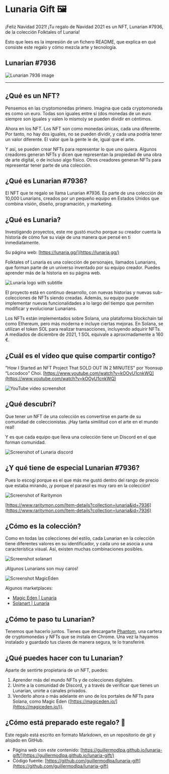 # Lunaria Gift 🖼

¡Feliz Navidad 2021! ¡Tu regalo de Navidad 2021 es un NFT, Lunarian #7936, de la colección Folktales of Lunaria!

Esto que lees es la impresión de un fichero README, que explica en qué consiste este regalo y cómo mezcla arte y tecnología.

## Lunarian #7936

![Lunarian 7936 image](./images/lunarian-7936.png)

---

## ¿Qué es un NFT?

Pensemos en las cryptomonedas primero. Imagina que cada cryptomoneda es como un euro. Todas son iguales entre sí (dos monedas de un euro siempre son iguales y valen lo mismo)y se pueden dividir en céntimos.

Ahora en los NFT. Los NFT son como monedas únicas, cada una diferente. Por tanto, no hay dos iguales, no se pueden dividir, y cada una podría tener un valor diferente. El valor que la gente le de, igual que el arte.

Y así, se pueden crear NFTs para representar lo que uno quiera. Algunos creadores generan NFTs y dicen que representan la propiedad de una obra de arte digital, o de incluso algo físico. Otros creadores generan NFTs para representar tener parte de una colección.

## ¿Qué es Lunarian #7936?

El NFT que te regalo se llama Lunarian #7936. Es parte de una colección de 10,000 Lunarians, creados por un pequeño equipo en Estados Unidos que combina visión, diseño, programación, y marketing.

## ¿Qué es Lunaria?

Investigando proyectos, este me gustó mucho porque su creador cuenta la historia de cómo fue su viaje de una manera que pensé en ti inmediatamente.

Su página web: [https://lunaria.gg/](https://lunaria.gg/)

Folktales of Lunaria es una colección de personajes, llamados Lunarians, que forman parte de un universo inventado por su equipo creador. Puedes aprender más de la historia en su página web.

![Lunaria logo with subtitle](./images/Lunaria-moon.png)

El proyecto está en continuo desarrollo, con nuevas historias y nuevas sub-colecciones de NFTs siendo creadas. Además, su equipo puede implementar nuevas funcionalidades a lo largo del tiempo que permiten modificar y evolucionar Lunarians.

Los NFTs están implementados sobre Solana, una plataforma blockchain tal como Ethereum, pero más moderna e incluye ciertas mejoras. En Solana, se utilizan el token SOL para realizar transacciones, incluyendo adquirir NFTs. A mediados de diciembre de 2021, 1 SOL equivale a aproximadamente a 160 €.

## ¿Cuál es el vídeo que quise compartir contigo?

"How I Started an NFT Project That SOLD OUT IN 2 MINUTES" por Yoonsup “Locodoco” Choi. [https://www.youtube.com/watch?v=kOOyU1cnkWQ](https://www.youtube.com/watch?v=kOOyU1cnkWQ)

![YouTube video screenshot](./images/youtube-video-link.png)

## ¿Qué descubrí?

Que tener un NFT de una colección es convertirse en parte de su comunidad de coleccionistas. ¡Hay tanta similitud con el arte en el mundo real!

Y es que cada equipo que lleva una colección tiene un Discord en el que forman comunidad.

![Screenshot of Lunaria discord](./images/lunaria-discord.png)

## ¿Y qué tiene de especial Lunarian #7936?

Pues lo escogí porque es el que más me gustó dentro del rango de precio que estaba mirando, ¡y porque el parasol es muy raro en la colección!

![Screenshot of Raritymon](./images/raritymon-lunarian-7936.png)

[https://www.raritymon.com/Item-details?collection=lunaria&id=7936](https://www.raritymon.com/Item-details?collection=lunaria&id=7936)

## ¿Cómo es la colección?

Como en todas las colecciones del estilo, cada Lunarian en la colección tiene diferentes valores en su identificador, y cada uno se asocia a una característica visual. Así, existen muchas combinaciones posibles.

![Screenshot solanart](./images/captura-solanart.png)

¡Algunos Lunarians son muy caros!

![Screenshot MagicEden](./images/captura-magiceden.png)

Algunos marketplaces:

* [Magic Eden | Lunaria](https://magiceden.io/marketplace/folktales_of_lunaria)
* [Solanart | Lunaria](https://solanart.io/collections/lunaria)

## ¿Cómo te paso tu Lunarian?

Tenemos que hacerlo juntos. Tienes que descargarte [Phantom](https://phantom.app/), una cartera de cryptomonedas y NFTs que se instala en Chrome. Una vez la hayamos instalado y guardado tus claves  de manera segura, te lo transferiré.

## ¿Qué puedes hacer con tu Lunarian?

Aparte de sentirte propietaria de un NFT, puedes:

1. Aprender más del mundo NFTs y de colecciones digitales.
2. Unirte a la comunidad de Discord, y a través de verificar que tienes un Lunarian, unirte a canales privados.
3. Venderlo ahora o más adelante en uno de los portales de NFTs para Solana, como Magic Eden ([https://magiceden.io/](https://magiceden.io/)).

## ¿Cómo está preparado este regalo? 🎁

Este regalo está escrito en formato Markdown, en un repositorio de git y alojado en GitHub. 

* Página web con este contenido: [https://guillermodlpa.github.io/lunaria-gift/](https://guillermodlpa.github.io/lunaria-gift/)
* Código fuente: [https://github.com/guillermodlpa/lunaria-gift](https://github.com/guillermodlpa/lunaria-gift)
